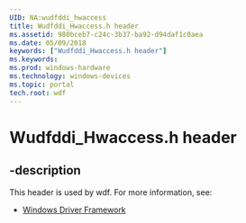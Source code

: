 ```yaml
---
UID: NA:wudfddi_hwaccess
title: Wudfddi_Hwaccess.h header
ms.assetid: 980bceb7-c24c-3b37-ba92-d94daf1c0aea
ms.date: 05/09/2018
keywords: ["Wudfddi_Hwaccess.h header"]
ms.keywords: 
ms.prod: windows-hardware
ms.technology: windows-devices
ms.topic: portal
tech.root: wdf
---
```


# Wudfddi_Hwaccess.h header


## -description


This header is used by wdf. For more information, see:

- [Windows Driver Framework](../_wdf/index.md)
